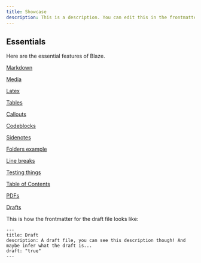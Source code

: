 ```yaml
---
title: Showcase
description: This is a description. You can edit this in the frontmatter!
---
```


## Essentials

Here are the essential features of Blaze.

[Markdown](markdown.md)

[Media](media.md)

[Latex](latex.md)

[Tables](tables.md)

[Callouts](callouts.md)

[Codeblocks](codeblocks.md)

[Sidenotes](sidenotes.md)

[Folders example](subfolder/subsubfolder/subsubfile.md)

[Line breaks](linebreaks.md)

[Testing things](testing.md)

[Table of Contents](tableofcontents.md)

[PDFs](pdf.md)

[Drafts](draft.md)

This is how the frontmatter for the draft file looks like:

```
---
title: Draft
description: A draft file, you can see this description though! And maybe infer what the draft is... 
draft: "true"
---

```
